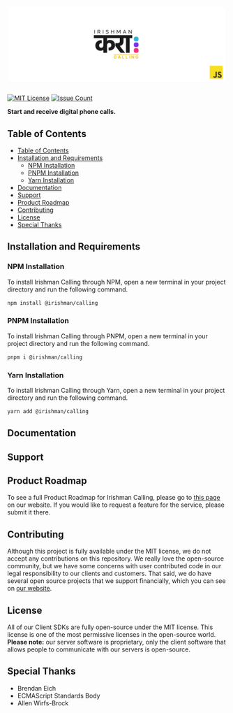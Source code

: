 # ![Irishman Calling's JavaScript SDK](https://raw.githubusercontent.com/irishman-cloud/calling-javascript/master/.github/banner.svg)

[![MIT License](https://img.shields.io/github/license/irishman-cloud/calling-javascript)](https://github.com/irishman-cloud/calling-javascript)
[![Issue Count](https://img.shields.io/gitea/issues/open/irishman-cloud/calling-javascript)](https://github.com/irishman-cloud/calling-javascript/issues)

<b align="center">Start and receive digital phone calls.</b>

## Table of Contents

- [Table of Contents](#table-of-contents)
- [Installation and Requirements](#installation-and-requirements)
  - [NPM Installation](#npm-installation)
  - [PNPM Installation](#pnpm-installation)
  - [Yarn Installation](#yarn-installation)
- [Documentation](#documentation)
- [Support](#support)
- [Product Roadmap](#product-roadmap)
- [Contributing](#contributing)
- [License](#license)
- [Special Thanks](#special-thanks)

## Installation and Requirements

### NPM Installation

To install Irishman Calling through NPM, open a new terminal in your project directory and run the following command.

```bash
npm install @irishman/calling
```

### PNPM Installation

To install Irishman Calling through PNPM, open a new terminal in your project directory and run the following command.

```bash
pnpm i @irishman/calling
```

### Yarn Installation

To install Irishman Calling through Yarn, open a new terminal in your project directory and run the following command.

```bash
yarn add @irishman/calling
```

## Documentation

## Support

## Product Roadmap

To see a full Product Roadmap for Irishman Calling, please go to [this page](https://irishman.cloud/service/calling/roadmap) on our website. If you would like to request a feature for the service, please submit it there.

## Contributing

Although this project is fully available under the MIT license, we do not accept any contributions on this repository. We really love the open-source community, but we have some concerns with user contributed code in our legal responsibility to our clients and customers. That said, we do have several open source projects that we support financially, which you can see on [our website](https://irishman.cloud/).

## License

All of our Client SDKs are fully open-source under the MIT license. This license is one of the most permissive licenses in the open-source world. **Please note:** our server software is proprietary, only the client software that allows people to communicate with our servers is open-source.

## Special Thanks

- Brendan Eich
- ECMAScript Standards Body
- Allen Wirfs-Brock
